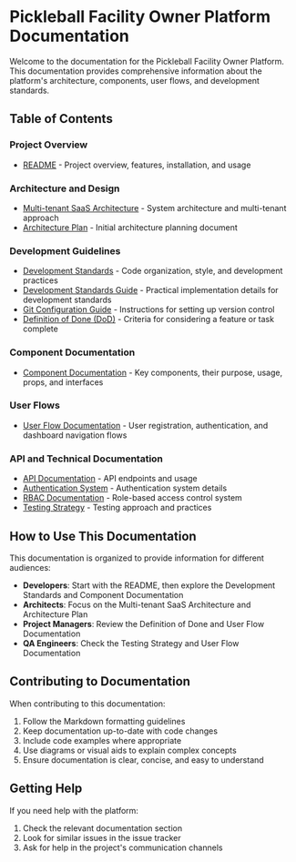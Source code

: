 # Pickleball Facility Owner Platform Documentation

Welcome to the documentation for the Pickleball Facility Owner Platform. This documentation provides comprehensive information about the platform's architecture, components, user flows, and development standards.

## Table of Contents

### Project Overview
- [README](../README.md) - Project overview, features, installation, and usage

### Architecture and Design
- [Multi-tenant SaaS Architecture](./multi-tenant-saas-architecture.md) - System architecture and multi-tenant approach
- [Architecture Plan](./architecture-plan.md) - Initial architecture planning document

### Development Guidelines
- [Development Standards](./DevelopmentStandards.md) - Code organization, style, and development practices
- [Development Standards Guide](./development-standards-guide.md) - Practical implementation details for development standards
- [Git Configuration Guide](./GitConfiguration.md) - Instructions for setting up version control
- [Definition of Done (DoD)](./DoD.md) - Criteria for considering a feature or task complete

### Component Documentation
- [Component Documentation](./component-documentation.md) - Key components, their purpose, usage, props, and interfaces

### User Flows
- [User Flow Documentation](./user-flow-documentation.md) - User registration, authentication, and dashboard navigation flows

### API and Technical Documentation
- [API Documentation](../web/docs/api.md) - API endpoints and usage
- [Authentication System](../web/docs/authentication-system.md) - Authentication system details
- [RBAC Documentation](../web/docs/rbac.md) - Role-based access control system
- [Testing Strategy](../web/docs/testing-strategy.md) - Testing approach and practices

## How to Use This Documentation

This documentation is organized to provide information for different audiences:

- **Developers**: Start with the README, then explore the Development Standards and Component Documentation
- **Architects**: Focus on the Multi-tenant SaaS Architecture and Architecture Plan
- **Project Managers**: Review the Definition of Done and User Flow Documentation
- **QA Engineers**: Check the Testing Strategy and User Flow Documentation

## Contributing to Documentation

When contributing to this documentation:

1. Follow the Markdown formatting guidelines
2. Keep documentation up-to-date with code changes
3. Include code examples where appropriate
4. Use diagrams or visual aids to explain complex concepts
5. Ensure documentation is clear, concise, and easy to understand

## Getting Help

If you need help with the platform:

1. Check the relevant documentation section
2. Look for similar issues in the issue tracker
3. Ask for help in the project's communication channels
